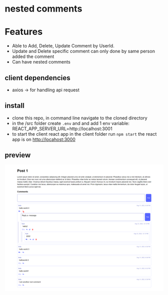 # nested comments

# Features
- Able to Add, Delete, Update Comment by UserId.
- Update and Delete specific comment can only done by same person added the comment
- Can have nested comments

## client dependencies
- axios -> for handling api request

## install
- clone this repo, in command line navigate to the cloned directory
- in the /src folder create `.env` and and add 1 env variable: REACT_APP_SERVER_URL=http://localhost:3001
- to start the client react app in the client folder run `npm start` the react app is on [http://locahost:3000](http://locahost:3000)

## preview 
![Preview](/src/assets/nested-comments.png)
